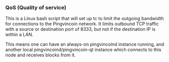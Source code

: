### QoS (Quality of service) ###

This is a Linux bash script that will set up tc to limit the outgoing bandwidth for connections to the Pingvincoin network. It limits outbound TCP traffic with a source or destination port of 8333, but not if the destination IP is within a LAN.

This means one can have an always-on pingvincoind instance running, and another local pingvincoind/pingvincoin-qt instance which connects to this node and receives blocks from it.
